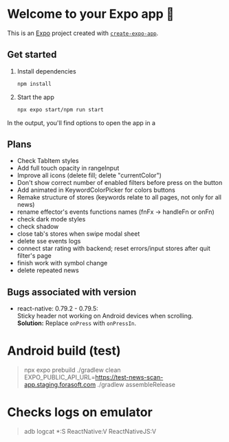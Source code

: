 # Welcome to your Expo app 👋

This is an [Expo](https://expo.dev) project created with [`create-expo-app`](https://www.npmjs.com/package/create-expo-app).

## Get started

1. Install dependencies

   ```bash
   npm install
   ```

2. Start the app

   ```bash
   npx expo start/npm run start
   ```

In the output, you'll find options to open the app in a

## Plans

- Check TabItem styles
- Add full touch opacity in rangeInput
- Improve all icons (delete fill; delete "currentColor")
- Don't show correct number of enabled filters before press on the button
- Add animated in KeywordColorPicker for colors buttons
- Remake structure of stores (keywords relate to all pages, not only for all news)
- rename effector's events functions names (fnFx -> handleFn or onFn)
- check dark mode styles
- check shadow
- close tab's stores when swipe modal sheet
- delete sse events logs
- connect star rating with backend; reset errors/input stores after quit filter's page
- finish work with symbol change
- delete repeated news

## Bugs associated with version

- react-native: 0.79.2 - 0.79.5:  
  Sticky header not working on Android devices when scrolling.  
  **Solution:** Replace `onPress` with `onPressIn`.

# Android build (test)

> npx expo prebuild
> ./gradlew clean
> EXPO_PUBLIC_API_URL=https://test-news-scan-app.staging.forasoft.com ./gradlew assembleRelease

# Checks logs on emulator

> adb logcat \*:S ReactNative:V ReactNativeJS:V
